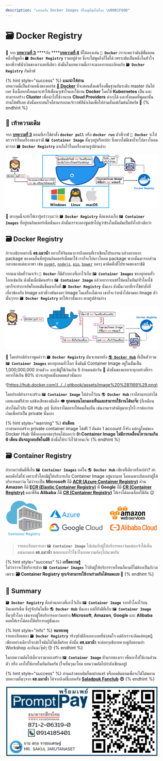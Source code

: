 ```yaml
---
description: "แหล่งเก็บ Docker Images ที่ใหญ่ที่สุดในโลก \U0001F60D"
---
```


# 🗃️ Docker Registry

🤠 จาก [**บทความที่ 3**](https://www.saladpuk.com/basic/docker-1/exercise01) ****กับ ****[**บทความที่ 4**](https://www.saladpuk.com/basic/docker-1/tools) ที่ได้ลองเล่น **`🐳 Docker`** เราจะพบว่ามันมีขั้นตอนหนึ่งที่พูดถึง **`🗃️ Docker Registry`** รวมอยู่ด้วย ซึ่งจะไม่พูดถึงก็ไม่ได้ เพราะมันเป็นหนึ่งในหัวใจของพี่วาฬน้ำเงินของเราเลยทีเดียว ดังนั้นในบทความนี้เราจะมาลงรายละเอียดกับ **`🗃️ Docker Registry`** กันฮ๊าฟ

{% hint style="success" %}
**แนะนำให้อ่าน**  
บทความนี้เป็นส่วนหนึ่งของคอร์ส [🐳 **Docker**](https://www.saladpuk.com/basic/docker-1) ที่จะสอนตั้งแต่เรื่องพื้นฐานยันระดับ master กันไปเลย ซึ่งเนื้อหาทั้งหมดจะทำให้เพื่อนๆเข้าใจและใช้งาน **Docker** โดยใช้ **Kubernetes** เป็น และสามารถสร้าง **Cluster** เพื่อนำไปใช้งานบน **Cloud Providers** ต่างๆได้ และทั้งหมดที่พูดมานั้นอ่านได้ฟรีเลย ดังนั้นหากสนใจก็สามารถกดเจ้าวาฬสีน้ำเงินเพื่อไปอ่านตั้งแต่เริ่มต้นได้ครัช 🤠
{% endhint %}

## 🚨 เท้าความเดิม

จาก [**บทความที่ 3**](https://www.saladpuk.com/basic/docker-1/exercise01#docker-pull) ตอนที่เราใช้คำสั่ง **`docker pull`** หรือ **`docker run`** ตัวพี่วาฬ **`🐳 Docker`** จะไปตรวจว่าในเครื่องของเรามี **`🖼️ Container Image`** นั้นๆอยู่หรือเปล่า ซึ่งหากไม่มีเขาก็จะไปดาวโหลดมาจาก **`🗃️ Docker Registry`** มาเก็บไว้ในเครื่องตามรูปด้านล่าง

![](../../.gitbook/assets/image%20%281137%29.png)

🤠 ตรงจุดนี้จะทำให้เรารู้คร่าวๆละว่า **`🗃️ Docker Registry`** คือแหล่งเก็บ **`🖼️ Container Images`** ที่อยู่บนอินเตอร์เน็ตนั่นเอง ดังนั้นเราจะลองซูมเข้าไปดูว่าข้างในนั้นมันเป็นยังไงบ้างดีกว่า

## 🗃️ Docker Registry

ถ้าจะอธิบายตรงนี้ **ดช.แมวน้ำ** อยากให้จินตนาการถึงตอนที่เราเขียนโปรแกรม แล้วอยากเอา package ของคนอื่นที่อยู่บนอินเตอร์เน็ตมาใช้ เราก็จะไปดาวโหลด package พวกนั้นมาจากส่วนกลางของแต่ละภาษา เช่น [`nuget`](https://www.nuget.org/), [`nodejs`](https://nodejs.org/), [`pip`](https://pypi.org/), [`bower`](https://bower.io/) บลาๆ มาติดตั้งที่โปรเจคของเราชิมิ

จากแนวคิดที่ว่ามาเจ้า **`🐳 Docker`** ก็มีตัวกลางที่เอาไว้เก็บ **`🖼️ Container Images`** ของทุกคนทั่วโลกเช่นกัน ดังนั้นเมื่อมีคนสร้าง **`🖼️ Container Image`** แล้วอยากจะแชร์ให้คนในทีม/ทั่วโลกใช้ เขาก็จะทำการอัพโหลดมันขึ้นมาเก็บที่ **`🗃️ Docker Registry`** นั่นเอง ดังนั้นเวลาที่เราใช้คำสั่งที่เกี่ยวข้องกับ Image แล้วพี่วาฬมองหา Image ในเครื่องไม่เจอ เขาก็จะว่ายน้ำไปตามหา Image ตัวนั้นๆจาก **`🗃️ Docker Registry`** มาให้เรานั่นเอง ตามรูปด้านล่าง

![](../../.gitbook/assets/image%20%281170%29.png)

🤠 โดยปรกติถ้าเราพูดคำว่า **`🗃️ Docker Registry`** มันจะหมายถึง [**`🌎 Docker Hub`**](https://hub.docker.com/) ที่เป็นตัวรวม **`🖼️ Container Images`** ของทุกคนทั่วโลก ซึ่งมันมี Container Image อยู่ในนั้นเป็น 1,000,000,000 ล้านตัว+ และมีผู้ใช้เงินเกิน 5 ล้านคนต่อวัน 🤯 ดังนั้นของแทบจะทุกอย่างที่เราอยากได้เกิน 80% น่าจะอยู่บนนั้นหมดแล้วนั่นเอง

![https://hub.docker.com](../../.gitbook/assets/image%20%281169%29.png)

โดยปรกติถ้าเราจะสร้าง **`🖼️ Container Image`** ไปฝากไว้บน **`🌎 Docker Hub`** เราก็สามารถทำได้เลยแถมฟรีด้วย แต่ข้อเสียของมันคือ **👁️ ทุกคนบนโลกมองเห็นและสามารถใช้งานได้นะจ๊ะ** \(ก็เหมือนฝากโค้ดไว้กับ Git Hub งุย\) ซึ่งถ้าเราไม่อยากให้คนอื่นเห็น เช่นงานเราสำคัญมากๆไรงี้ เราต้องจ่ายเงินเพื่อทำเป็น private นั่นเอง

{% hint style="warning" %}
**คำเตือน**  
เราสามารถสร้าง private container image ได้ฟรี 1 อันต่อ 1 account ก็จริง แต่กฎใหม่ของ Docker Hub ที่พึ่งออกมาสดๆร้อนได้บอกว่า **ถ้า Container Image ไม่มีการเคลื่อนไหวนานเกิน 6 เดือน มันจะถูกลบอัตโนมัติ** ดังนั้นให้ระวังไว้ด้วยนะจ๊ะ
{% endhint %}

## 🗃️ Container Registry

ถ้าถามว่ามันมีที่เก็บ **`🖼️ Container Images`** แค่ใน **`🌎 Docker Hub`** เพียงที่เดียวหรือเปล่า? คำตอบคือไม่ใช่ เพราะทั่วโลกมีผู้ให้บริการเก็บ Container Image อยู่มากมาย โดยเฉพาะกับเหล่าผู้ให้บริการคลาว์ด ไม่ว่าจะเป็น **Microsoft** ก็มี [**ACR \(Azure Container Registry\)**](https://azure.microsoft.com/en-us/services/container-registry/) ส่วน **Amazon** ก็มี [**ECR \(Elastic Container Registry\)**](https://aws.amazon.com/ecr/) พี่ **Google** ก็มี [**CR \(Container Registry\)**](https://cloud.google.com/container-registry) และพี่จีน **Alibaba** ก็มี [**CR \(Container Registry\)**](https://www.alibabacloud.com/product/container-registry) ให้เราได้ลองเลือกใช้กัน 😉

![](../../.gitbook/assets/image%20%281168%29.png)

> รายละเอียดการเอา **`🖼️ Container Image`** ไปเล่นกับผู้ให้บริการคลาว์ดแต่ละเจ้าได้เห็นแน่นอนแต่ **ดช.แมวน้ำ** ขอแยกเอาไว้โชว์ในบทความถัดๆไปนะขอรับ

{% hint style="success" %}
**เกร็ดความรู้**  
ไม่ว่าเราจะใช้บริการฝาก **`🖼️ Container Images`** ไว้กับผู้ให้บริการรายไหนก็ตามก็ไม่ต้องเป็นกังวล เพราะ **🗃️ Container Registry ทุกเจ้าสามารถใช้งานร่วมกันได้หมดเบย 💖**
{% endhint %}

## 🎯 Summary

**`🗃️ Docker Registry`** คือส่วนกลางที่เอาไว้เก็บ **`🖼️ Container Image`** จากทั่วโลกไว้บนอินเตอร์เน็ต ซึ่งรู้จักกันในชื่อ **`🌎 Docker Hub`** นั่นเอง แต่ก็ยังมีที่เก็บ **`🖼️ Container Image`** อื่นๆทั่วโลก เช่นจากผู้ให้บริการคลาว์ดอย่าง **Microsoft**, **Amazon**, **Google** และ **Alibaba** คอยให้เราได้ลองใช้บริการอยู่นั่นเอง

{% hint style="info" %}
**หมายเหตุ**  
รายละเอียดของ **`🗃️ Docker Registry`** จริงๆยังมีอีกเยอะเบยที่น่าสนใจ แต่ถ้าเราจะอัดแต่ทฤษฎีเพียงอย่างเดียวก็จะเข้าใจมันได้ไม่เต็มร้อย ดังนั้น **ดช.แมวน้ำ** จะค่อยๆอธิบายควบคู่กับตอนทำ Workshop ละกันนะจุ๊ฟๆ 😙
{% endhint %}

ในบทความถัดไปเดี๋ยวเรามาลองสร้าง **`🖼️ Container Image`** ตัวแรกของเรา เพื่อเอาไปใช้งานส่วนตัว หรือ เอาไปใช้ภายในทีมกันครัช \(ใจเย็นๆนะโยม บทความถัดไปกำลังเขียนอยู่\)

{% hint style="success" %}
อ่านแล้วชอบป๋มก็ขอฝากแชร์ หรือกดติดตามเพื่อจะได้ไม่พลาดบทความอื่นๆจาก **ดช.แมวน้ำ** ได้จากลิงค์นี้เบยครัช [**Saladpuk Fanclub**](https://www.facebook.com/mr.saladpuk/?modal=admin_todo_tour) **😍**
{% endhint %}

![&#xE0A;&#xE48;&#xE2D;&#xE07;&#xE17;&#xE32;&#xE07;&#xE2A;&#xE19;&#xE31;&#xE1A;&#xE2A;&#xE19;&#xE38;&#xE19;&#xE04;&#xE48;&#xE32;&#xE2D;&#xE32;&#xE2B;&#xE32;&#xE23;&#xE41;&#xE21;&#xE27;&#xE19;&#xE49;&#xE33;&#xE01;&#xE31;&#xE4A;&#xE1F; &#x1F618;](../../.gitbook/assets/promptpay.png)

